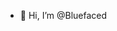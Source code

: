 - 👋 Hi, I’m @Bluefaced


<!---
Bluefaced/Bluefaced is a ✨ special ✨ repository because its `README.md` (this file) appears on your GitHub profile.
You can click the Preview link to take a look at your changes.
--->
